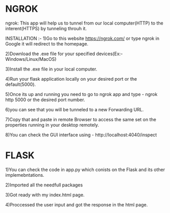 # NGROK


ngrok: This app will help us to tunnel from our local computer(HTTP) to the interent(HTTPS) by tunneling throuh it.

INSTALLATION :-
1)Go to this website https://ngrok.com/ or type ngrok in Google it will redirect to the homepage.

2)Download the .exe file for your specified devices(Ex:- Windows/Linux/MacOS)

3)Install the .exe file in your local computer.

4)Run your flask application locally on your desired port or the default(5000).

5)Once its up and running you need to go to ngrok app and type - ngrok http 5000 or the desired port number.

6)you can see that you will be tunneled to a new Forwarding URL.

7)Copy that and paste in remote Browser to access the same set on the properties running in your desktop remotely.

8)You can check the GUI interface using - http://localhost:4040/inspect


# FLASK

1)You can check the code in app.py which conists on the Flask and its other implemebntations.

2)Imported all the needfull packages

3)Got ready with my index.html page.

4)Proccessed the user input and got the response in the html page.
